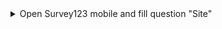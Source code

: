 <details>
<summary>Open Survey123 mobile and fill question "Site"</summary>

```ruby
arcgis-survey123://?itemID=d873e788e4514002ab759254ab78631b&field:Site={Site}
```

</details>
